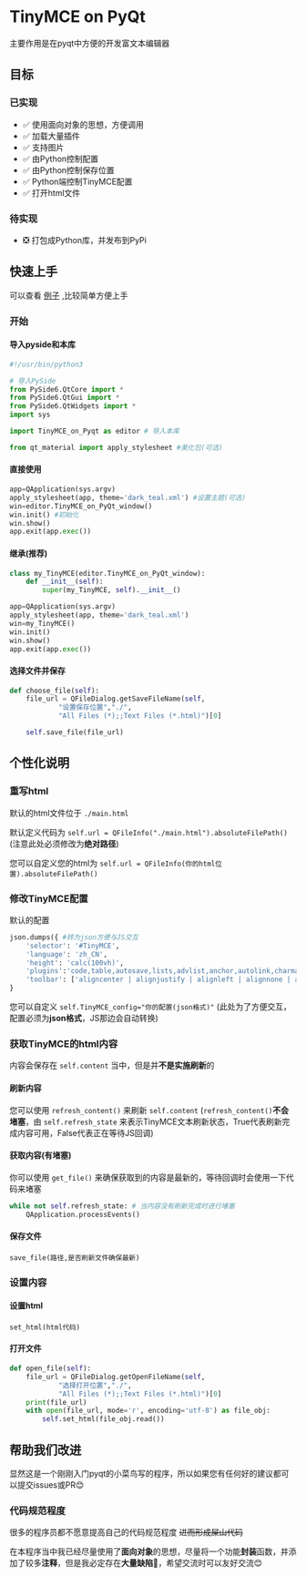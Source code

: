 # TinyMCE on PyQt
主要作用是在pyqt中方便的开发富文本编辑器
## 目标
### 已实现
- ✅ 使用面向对象的思想，方便调用
- ✅ 加载大量插件
- ✅ 支持图片
- ✅ 由Python控制配置
- ✅ 由Python控制保存位置
- ✅ Python端控制TinyMCE配置
- ✅ 打开html文件
### 待实现
- ❎ 打包成Python库，并发布到PyPi

## 快速上手
可以查看 [例子](example.py) ,比较简单方便上手
### 开始
#### 导入pyside和本库
``` python
#!/usr/bin/python3

# 导入PySide
from PySide6.QtCore import *
from PySide6.QtGui import *
from PySide6.QtWidgets import *
import sys

import TinyMCE_on_Pyqt as editor # 导入本库

from qt_material import apply_stylesheet #美化包(可选)
```
#### 直接使用
``` python
app=QApplication(sys.argv)
apply_stylesheet(app, theme='dark_teal.xml') #设置主题(可选)
win=editor.TinyMCE_on_PyQt_window()
win.init() #初始化
win.show()
app.exit(app.exec())
```
#### 继承(推荐)
``` python
class my_TinyMCE(editor.TinyMCE_on_PyQt_window):
    def __init__(self):
        super(my_TinyMCE, self).__init__()

app=QApplication(sys.argv)
apply_stylesheet(app, theme='dark_teal.xml')
win=my_TinyMCE()
win.init()
win.show()
app.exit(app.exec())
```
#### 选择文件并保存
``` python 
def choose_file(self):
    file_url = QFileDialog.getSaveFileName(self, 
            "设置保存位置","./",
            "All Files (*);;Text Files (*.html)")[0]

    self.save_file(file_url)
```

## 个性化说明
### 重写html
默认的html文件位于 `./main.html`

默认定义代码为 `self.url = QFileInfo("./main.html").absoluteFilePath()` (注意此处必须修改为**绝对路径**)

您可以自定义您的html为 `self.url = QFileInfo(你的html位置).absoluteFilePath()`

### 修改TinyMCE配置
默认的配置
``` python
json.dumps({ #转为json方便与JS交互
    'selector': '#TinyMCE',
    'language': 'zh_CN',
    'height': 'calc(100vh)',
    'plugins':'code,table,autosave,lists,advlist,anchor,autolink,charmap,emoticons,insertdatetime,media,preview,quickbars,searchreplace,template,wordcount',
    'toolbar': ['aligncenter | alignjustify | alignleft | alignnone | alignright | blockquote | backcolor | blocks | bold | copy | cut | fontfamily | fontsize | forecolor | h1 | h2 | h3 | h4 | h5 | h6 | newdocument | outdent | paste | pastetext | print | redo | remove | removeformat | selectall | strikethrough | styles | subscript | superscript | underline | undo | visualaid | code | restoredraft | bullist | anchor | link | charmap | emoticons | insertdatetime | media | preview | searchreplace | table tabledelete | tableprops tablerowprops tablecellprops | tableinsertrowbefore tableinsertrowafter tabledeleterow | tableinsertcolbefore tableinsertcolafter tabledeletecol | template | wordcount']
}
```

您可以自定义 `self.TinyMCE_config="你的配置(json格式)"` (此处为了方便交互，配置必须为**json格式**，JS那边会自动转换)

### 获取TinyMCE的html内容
内容会保存在 `self.content` 当中，但是并**不是实施刷新**的
#### 刷新内容
您可以使用 `refresh_content()` 来刷新 `self.content` (`refresh_content()`**不会堵塞**，由 `self.refresh_state` 来表示TinyMCE文本刷新状态，True代表刷新完成内容可用，False代表正在等待JS回调)
#### 获取内容(有堵塞)
你可以使用 `get_file()` 来确保获取到的内容是最新的，等待回调时会使用一下代码来堵塞
``` python
while not self.refresh_state: # 当内容没有刷新完成时进行堵塞
    QApplication.processEvents()
```
#### 保存文件
`save_file(路径,是否刷新文件确保最新)`

### 设置内容
#### 设置html
`set_html(html代码)`
#### 打开文件
``` python
def open_file(self):
    file_url = QFileDialog.getOpenFileName(self, 
            "选择打开位置","./",
            "All Files (*);;Text Files (*.html)")[0]
    print(file_url)
    with open(file_url, mode='r', encoding='utf-8') as file_obj:
        self.set_html(file_obj.read())
```

## 帮助我们改进
显然这是一个刚刚入门pyqt的小菜鸟写的程序，所以如果您有任何好的建议都可以提交issues或PR😊
### 代码规范程度
很多的程序员都不愿意提高自己的代码规范程度 ~~进而形成屎山代码~~

在本程序当中我已经尽量使用了**面向对象**的思想，尽量将一个功能**封装**函数，并添加了较多**注释**，但是我必定存在**大量缺陷**🤔，希望交流时可以友好交流😊